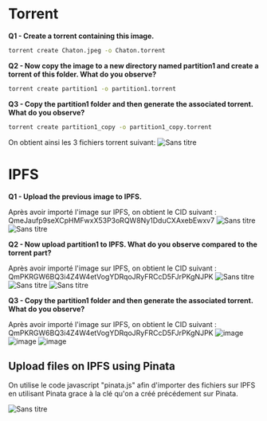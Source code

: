 # Torrent

**Q1 - Create a torrent containing this image.**
   ```bash
   torrent create Chaton.jpeg -o Chaton.torrent
   ```

**Q2 - Now copy the image to a new directory named partition1 and create a torrent of this folder. What do you observe?**
   ```bash
   torrent create partition1 -o partition1.torrent
   ```

**Q3 - Copy the partition1 folder and then generate the associated torrent. What do you observe?**
   ```bash
   torrent create partition1_copy -o partition1_copy.torrent
   ```

On obtient ainsi les 3 fichiers torrent suivant:
![Sans titre](https://github.com/Theobse/Theo_Besse_CDOF1-Workshop2/assets/116637028/97495c76-d1ef-4300-bfdf-bf8e8d8ca09d)

# IPFS

**Q1 - Upload the previous image to IPFS.**

Après avoir importé l'image sur IPFS, on obtient le CID suivant : QmeJaufp9seXCpHMFwxX53P3oRQW8Ny1DduCXAxebEwxv7
![Sans titre](https://github.com/Theobse/Theo_Besse_CDOF1-Workshop2/assets/116637028/993ab4e1-a46e-4078-9499-cd8a32f4bf93)
![Sans titre](https://github.com/Theobse/Theo_Besse_CDOF1-Workshop2/assets/116637028/8b245002-cc39-4ec9-9f14-17a5504d96f3)

**Q2 - Now upload partition1 to IPFS. What do you observe compared to the torrent part?**

Après avoir importé l'image sur IPFS, on obtient le CID suivant : QmPKRGW6BQ3i4Z4W4etVogYDRqoJRyFRCcD5FJrPKgNJPK
![Sans titre](https://github.com/Theobse/Theo_Besse_CDOF1-Workshop2/assets/116637028/f034e986-dfe2-4f77-9ea7-21f2e6b9132a)
![Sans titre](https://github.com/Theobse/Theo_Besse_CDOF1-Workshop2/assets/116637028/c82e0ed8-2e39-4d06-af65-835b76e79963)
![Sans titre](https://github.com/Theobse/Theo_Besse_CDOF1-Workshop2/assets/116637028/837c931a-e1c1-4182-bc51-19720d068ea2)

**Q3 - Copy the partition1 folder and then generate the associated torrent. What do you observe?**

Après avoir importé l'image sur IPFS, on obtient le CID suivant : QmPKRGW6BQ3i4Z4W4etVogYDRqoJRyFRCcD5FJrPKgNJPK
![image](https://github.com/Theobse/Theo_Besse_CDOF1-Workshop2/assets/116637028/1f1c4056-74f8-4985-8583-5c4a2a598a22)
![image](https://github.com/Theobse/Theo_Besse_CDOF1-Workshop2/assets/116637028/f9dcdcc0-99d4-41d6-ac18-2be5a1f13715)
![image](https://github.com/Theobse/Theo_Besse_CDOF1-Workshop2/assets/116637028/40d74624-c5f2-47a3-96c1-93c842755158)

## Upload files on IPFS using Pinata

On utilise le code javascript "pinata.js" afin d'importer des fichiers sur IPFS en utilisant Pinata grace à la clé qu'on a créé précédement sur Pinata.

![Sans titre](https://github.com/Theobse/Theo_Besse_CDOF1-Workshop2/assets/116637028/debee51b-9cb6-4757-9a39-1f4620c9617d)

